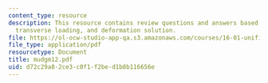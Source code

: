 ```yaml
---
content_type: resource
description: This resource contains review questions and answers based on euler buckling,
  transverse loading, and deformation solution.
file: https://ol-ocw-studio-app-qa.s3.amazonaws.com/courses/16-01-unified-engineering-i-ii-iii-iv-fall-2005-spring-2006/d72c29a82ce3c0f1f2bed1b8b116656e_mudgm12.pdf
file_type: application/pdf
resourcetype: Document
title: mudgm12.pdf
uid: d72c29a8-2ce3-c0f1-f2be-d1b8b116656e
---
```

